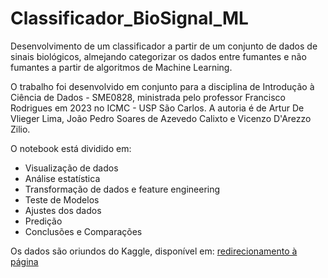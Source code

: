 # Classificador_BioSignal_ML

Desenvolvimento de um classificador a partir de um conjunto de dados de sinais biológicos, almejando categorizar os dados entre fumantes e não fumantes a partir de algoritmos de Machine Learning.

O trabalho foi desenvolvido em conjunto para a disciplina de Introdução à Ciência de Dados - SME0828, ministrada pelo professor Francisco Rodrigues em 2023 no ICMC - USP São Carlos. A autoria é de Artur De Vlieger Lima, João Pedro Soares de Azevedo Calixto e Vicenzo D'Arezzo Zilio.

O notebook está dividido em:
* Visualização de dados
* Análise estatística
* Transformação de dados e feature engineering 
* Teste de Modelos
* Ajustes dos dados
* Predição
* Conclusões e Comparações

Os dados são oriundos do Kaggle, disponível em: [redirecionamento à página](https://www.kaggle.com/datasets/kukuroo3/body-signal-of-smoking/data)


